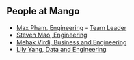 ## People at Mango

- [Max Pham, Engineering](./max_pham.md) - [Team Leader](./team_leader.md)
- [Steven Mao, Engineering](./steven_mao.md)
- [Mehak Virdi, Business and Engineering](./mehak_virdi.md)
- [Lily Yang, Data and Engineering](./lily_yang.md)
